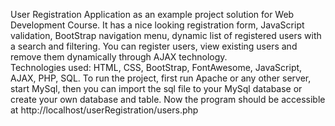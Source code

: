 User Registration Application as an example project solution for Web Development Course.
It has a nice looking registration form, JavaScript validation, BootStrap navigation menu, 
dynamic list of registered users with a search and filtering. You can register users, view
existing users and remove them dynamically through AJAX technology.  
Technologies used: HTML, CSS, BootStrap, FontAwesome, JavaScript, AJAX, PHP, SQL. 
To run the project, first run Apache or any other server, start MySql, then 
you can import the sql file to your MySql database or create your own database and table. 
Now the program should be accessible at http://localhost/userRegistration/users.php
